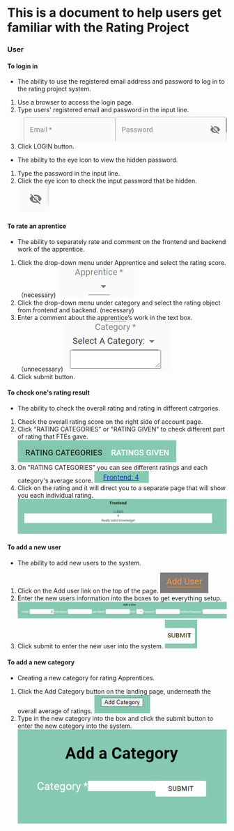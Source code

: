 # This is a document to help users get familiar with the Rating Project 

### User

#### To login in 
- The ability to use the registered email address and password to log in to the rating project system.
1. Use a browser to access the login page.
2. Type users' registered email and password in the input line.
![](https://github.com/Eli017/rating-project/blob/master/Documentation/Images/input.png)
3. Click LOGIN button.

- The ability to the eye icon to view the hidden password.
1. Type the password in the input line.
2. Click the eye icon to check the input password that be hidden.
![](https://github.com/Eli017/rating-project/blob/master/Documentation/Images/eye.png)

#### To rate an aprentice
- The ability to separately rate and comment on the frontend and backend work of the apprentice.
1. Click the drop-down menu under Apprentice and select the rating score. （necessary)
![](https://github.com/Eli017/rating-project/blob/master/Documentation/Images/Apprentice.png)
2. Click the drop-down menu under category and select the rating object from frontend and backend. (necessary)
3. Enter a comment about the apprentice’s work in the text box. （unnecessary)
![](https://github.com/Eli017/rating-project/blob/master/Documentation/Images/Catagory.png)
4. Click submit button.

#### To check one's rating result
- The ability to check the overall rating and rating in different catrgories.
1. Check the overall rating score on the right side of account page.
2. Click "RATING CATEGORIES" or "RATING GIVEN" to check different part of rating that FTEs gave.
![](https://github.com/Eli017/rating-project/blob/master/Documentation/Images/twoRating.png)
3. On "RATING CATEGORIES" you can see different ratings and each category's average score.
![](https://github.com/Eli017/rating-project/blob/master/Documentation/Images/CategoryRatings.png)
4. Click on the rating and it will direct you to a separate page that will show you each individual rating.
![](https://github.com/Eli017/rating-project/blob/master/Documentation/Images/CategoryViewPage.png)

#### To add a new user
- The ability to add new users to the system.
1. Click on the Add user link on the top of the page.
![](https://github.com/Eli017/rating-project/blob/master/Documentation/Images/AddUserButton.png)
2. Enter the new users information into the boxes to get everything setup.
![](https://github.com/Eli017/rating-project/blob/master/Documentation/Images/AddUserPage.png)
3. Click submit to enter the new user into the system.
![](https://github.com/Eli017/rating-project/blob/master/Documentation/Images/submitButton.png)

#### To add a new category
- Creating a new category for rating Apprentices.
1. Click the Add Category button on the landing page, underneath the overall average of ratings.
![](https://github.com/Eli017/rating-project/blob/master/Documentation/Images/AddCategoryButton.png)
2. Type in the new category into the box and click the submit button to enter the new category into the system.
![](https://github.com/Eli017/rating-project/blob/master/Documentation/Images/AddCategoryPage.png)
